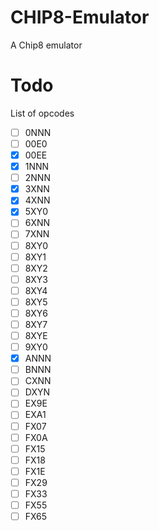 # CHIP8-Emulator
A Chip8 emulator

# Todo
List of opcodes

- [ ] 0NNN
- [ ] 00E0
- [X] 00EE
- [X] 1NNN
- [ ] 2NNN
- [X] 3XNN
- [X] 4XNN
- [X] 5XY0
- [ ] 6XNN
- [ ] 7XNN
- [ ] 8XY0
- [ ] 8XY1
- [ ] 8XY2
- [ ] 8XY3
- [ ] 8XY4
- [ ] 8XY5
- [ ] 8XY6
- [ ] 8XY7
- [ ] 8XYE
- [ ] 9XY0
- [X] ANNN
- [ ] BNNN
- [ ] CXNN
- [ ] DXYN
- [ ] EX9E
- [ ] EXA1
- [ ] FX07
- [ ] FX0A
- [ ] FX15
- [ ] FX18
- [ ] FX1E
- [ ] FX29
- [ ] FX33
- [ ] FX55
- [ ] FX65